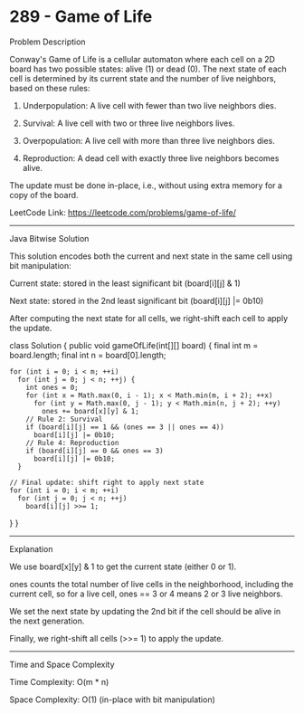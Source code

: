 # 289 - Game of Life

Problem Description

Conway's Game of Life is a cellular automaton where each cell on a 2D board has two possible states: alive (1) or dead (0). The next state of each cell is determined by its current state and the number of live neighbors, based on these rules:

1. Underpopulation: A live cell with fewer than two live neighbors dies.


2. Survival: A live cell with two or three live neighbors lives.


3. Overpopulation: A live cell with more than three live neighbors dies.


4. Reproduction: A dead cell with exactly three live neighbors becomes alive.



The update must be done in-place, i.e., without using extra memory for a copy of the board.

LeetCode Link: https://leetcode.com/problems/game-of-life/


---

Java Bitwise Solution

This solution encodes both the current and next state in the same cell using bit manipulation:

Current state: stored in the least significant bit (board[i][j] & 1)

Next state: stored in the 2nd least significant bit (board[i][j] |= 0b10)


After computing the next state for all cells, we right-shift each cell to apply the update.

class Solution {
  public void gameOfLife(int[][] board) {
    final int m = board.length;
    final int n = board[0].length;

    for (int i = 0; i < m; ++i)
      for (int j = 0; j < n; ++j) {
        int ones = 0;
        for (int x = Math.max(0, i - 1); x < Math.min(m, i + 2); ++x)
          for (int y = Math.max(0, j - 1); y < Math.min(n, j + 2); ++y)
            ones += board[x][y] & 1;
        // Rule 2: Survival
        if (board[i][j] == 1 && (ones == 3 || ones == 4))
          board[i][j] |= 0b10;
        // Rule 4: Reproduction
        if (board[i][j] == 0 && ones == 3)
          board[i][j] |= 0b10;
      }

    // Final update: shift right to apply next state
    for (int i = 0; i < m; ++i)
      for (int j = 0; j < n; ++j)
        board[i][j] >>= 1;
  }
}


---

Explanation

We use board[x][y] & 1 to get the current state (either 0 or 1).

ones counts the total number of live cells in the neighborhood, including the current cell, so for a live cell, ones == 3 or 4 means 2 or 3 live neighbors.

We set the next state by updating the 2nd bit if the cell should be alive in the next generation.

Finally, we right-shift all cells (>>= 1) to apply the update.



---

Time and Space Complexity

Time Complexity: O(m * n)

Space Complexity: O(1) (in-place with bit manipulation)



